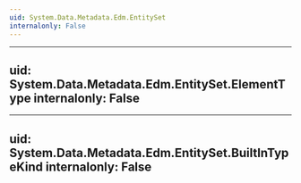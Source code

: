 ```yaml
---
uid: System.Data.Metadata.Edm.EntitySet
internalonly: False
---
```


---
uid: System.Data.Metadata.Edm.EntitySet.ElementType
internalonly: False
---

---
uid: System.Data.Metadata.Edm.EntitySet.BuiltInTypeKind
internalonly: False
---
